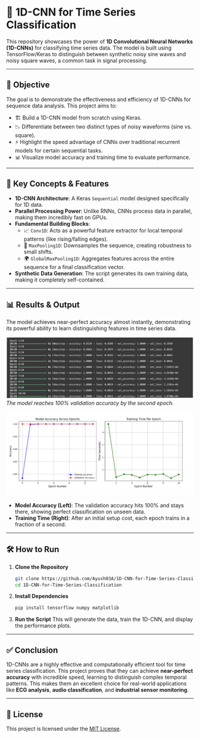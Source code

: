 # 🌊 1D-CNN for Time Series Classification

This repository showcases the power of **1D Convolutional Neural Networks (1D-CNNs)** for classifying time series data. The model is built using TensorFlow/Keras to distinguish between synthetic noisy sine waves and noisy square waves, a common task in signal processing.

---

## 🌟 Objective

The goal is to demonstrate the effectiveness and efficiency of 1D-CNNs for sequence data analysis. This project aims to:

- 🏗️ Build a 1D-CNN model from scratch using Keras.
- 📉 Differentiate between two distinct types of noisy waveforms (sine vs. square).
- ⚡ Highlight the speed advantage of CNNs over traditional recurrent models for certain sequential tasks.
- 📊 Visualize model accuracy and training time to evaluate performance.

---

## 🚀 Key Concepts & Features

- **1D-CNN Architecture**: A Keras `Sequential` model designed specifically for 1D data.
- **Parallel Processing Power**: Unlike RNNs, CNNs process data in parallel, making them incredibly fast on GPUs.
- **Fundamental Building Blocks**:
  - 📈 `Conv1D`: Acts as a powerful feature extractor for local temporal patterns (like rising/falling edges).
  - 🔽 `MaxPooling1D`: Downsamples the sequence, creating robustness to small shifts.
  - 🌍 `GlobalMaxPooling1D`: Aggregates features across the entire sequence for a final classification vector.
- **Synthetic Data Generation**: The script generates its own training data, making it completely self-contained.

---

## 📊 Results & Output

The model achieves near-perfect accuracy almost instantly, demonstrating its powerful ability to learn distinguishing features in time series data.

![Training Progress](https://github.com/Ayush03A/1D-CNN-for-Time-Series-Classification/blob/6a17ee585586a8813ea44a5b707b6f751961c184/Image_1.png)
*The model reaches 100% validation accuracy by the second epoch.*

![Performance Plots](https://github.com/Ayush03A/1D-CNN-for-Time-Series-Classification/blob/6a17ee585586a8813ea44a5b707b6f751961c184/Image_2.png)

-   **Model Accuracy (Left)**: The validation accuracy hits 100% and stays there, showing perfect classification on unseen data.
-   **Training Time (Right)**: After an initial setup cost, each epoch trains in a fraction of a second.

---

## 🛠️ How to Run

1.  **Clone the Repository**
    ```bash
    git clone https://github.com/Ayush03A/1D-CNN-for-Time-Series-Classification.git
    cd 1D-CNN-for-Time-Series-Classification
    ```

2.  **Install Dependencies**
    ```bash
    pip install tensorflow numpy matplotlib
    ```

3.  **Run the Script**
    This will generate the data, train the 1D-CNN, and display the performance plots.

---

## ✅ Conclusion

1D-CNNs are a highly effective and computationally efficient tool for time series classification. This project proves that they can achieve **near-perfect accuracy** with incredible speed, learning to distinguish complex temporal patterns. This makes them an excellent choice for real-world applications like **ECG analysis**, **audio classification**, and **industrial sensor monitoring**.

---

## 📄 License

This project is licensed under the [MIT License](LICENSE).
